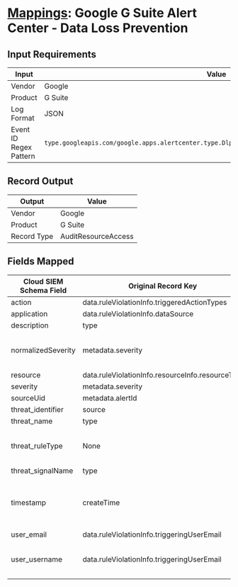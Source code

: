 # [Mappings](README.md): Google G Suite Alert Center - Data Loss Prevention

## Input Requirements

|Input|Value|
|-----|-----|
|Vendor|Google|
|Product|G Suite|
|Log Format|JSON|
|Event ID Regex Pattern|`type.googleapis.com/google.apps.alertcenter.type.DlpRuleViolation\|alert_center.DlpRuleViolation`|

## Record Output

|Output|Value|
|------|-----|
|Vendor|Google|
|Product|G Suite|
|Record Type|AuditResourceAccess|

## Fields Mapped

|Cloud SIEM Schema Field|Original Record Key|Notes|
|-----------------------|-------------------|-----|
|action|data.ruleViolationInfo.triggeredActionTypes||
|application|data.ruleViolationInfo.dataSource||
|description|type||
|normalizedSeverity|metadata.severity|This is a lookup field. More info to come in the catalog later...|
|resource|data.ruleViolationInfo.resourceInfo.resourceTitle||
|severity|metadata.severity||
|sourceUid|metadata.alertId||
|threat_identifier|source||
|threat_name|type||
|threat_ruleType|None|The static text `direct` is populated in this schema field.|
|threat_signalName|type||
|timestamp|createTime|We expect the orginal record value of `createTime` is in the format `yyyy-MM-dd'T'HH:mm:ss.SSSZ`|
|user_email|data.ruleViolationInfo.triggeringUserEmail||
|user_username|data.ruleViolationInfo.triggeringUserEmail|This is a split field. More info to come in the catalog later...|

